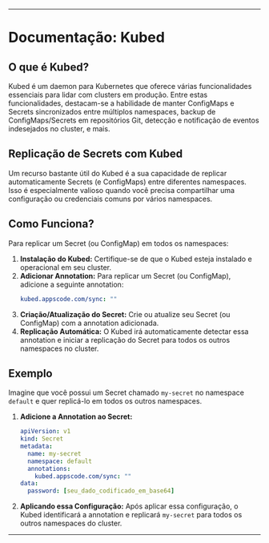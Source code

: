 
---

# Documentação: Kubed

## O que é Kubed?

Kubed é um daemon para Kubernetes que oferece várias funcionalidades essenciais para lidar com clusters em produção. Entre estas funcionalidades, destacam-se a habilidade de manter ConfigMaps e Secrets sincronizados entre múltiplos namespaces, backup de ConfigMaps/Secrets em repositórios Git, detecção e notificação de eventos indesejados no cluster, e mais.

## Replicação de Secrets com Kubed

Um recurso bastante útil do Kubed é a sua capacidade de replicar automaticamente Secrets (e ConfigMaps) entre diferentes namespaces. Isso é especialmente valioso quando você precisa compartilhar uma configuração ou credenciais comuns por vários namespaces.

## Como Funciona?

Para replicar um Secret (ou ConfigMap) em todos os namespaces:

1. **Instalação do Kubed:** Certifique-se de que o Kubed esteja instalado e operacional em seu cluster.
2. **Adicionar Annotation:** Para replicar um Secret (ou ConfigMap), adicione a seguinte annotation:
   ```yaml
   kubed.appscode.com/sync: ""
   ```
3. **Criação/Atualização do Secret:** Crie ou atualize seu Secret (ou ConfigMap) com a annotation adicionada.
4. **Replicação Automática:** O Kubed irá automaticamente detectar essa annotation e iniciar a replicação do Secret para todos os outros namespaces no cluster.

## Exemplo

Imagine que você possui um Secret chamado `my-secret` no namespace `default` e quer replicá-lo em todos os outros namespaces.

1. **Adicione a Annotation ao Secret:**
   ```yaml
   apiVersion: v1
   kind: Secret
   metadata:
     name: my-secret
     namespace: default
     annotations:
       kubed.appscode.com/sync: ""
   data:
     password: [seu_dado_codificado_em_base64]
   ```

2. **Aplicando essa Configuração:** Após aplicar essa configuração, o Kubed identificará a annotation e replicará `my-secret` para todos os outros namespaces do cluster.

---

